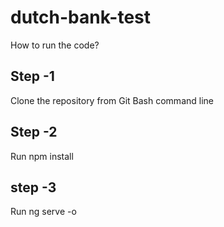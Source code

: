 # dutch-bank-test

How to run the code?

Step -1
---------
Clone the repository from Git Bash command line


Step -2
--------
Run npm install


step -3
--------
Run ng serve -o

